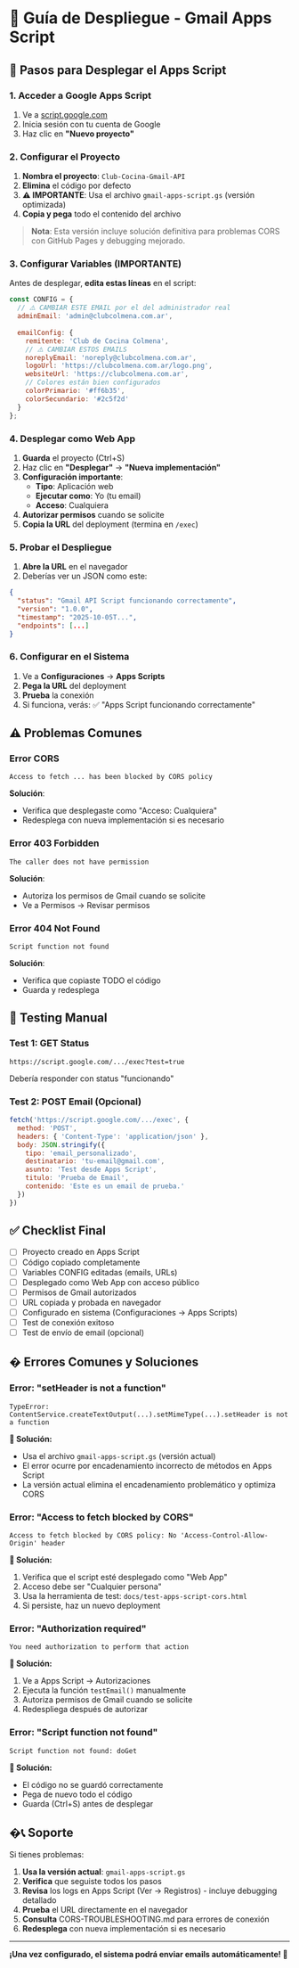 # 📧 Guía de Despliegue - Gmail Apps Script

## 🚀 **Pasos para Desplegar el Apps Script**

### **1. Acceder a Google Apps Script**
1. Ve a [script.google.com](https://script.google.com)
2. Inicia sesión con tu cuenta de Google
3. Haz clic en **"Nuevo proyecto"**

### **2. Configurar el Proyecto**
1. **Nombra el proyecto**: `Club-Cocina-Gmail-API`
2. **Elimina** el código por defecto
3. **⚠️ IMPORTANTE**: Usa el archivo `gmail-apps-script.gs` (versión optimizada)
4. **Copia y pega** todo el contenido del archivo

> **Nota**: Esta versión incluye solución definitiva para problemas CORS con GitHub Pages y debugging mejorado.

### **3. Configurar Variables (IMPORTANTE)**
Antes de desplegar, **edita estas líneas** en el script:

```javascript
const CONFIG = {
  // ⚠️ CAMBIAR ESTE EMAIL por el del administrador real
  adminEmail: 'admin@clubcolmena.com.ar',
  
  emailConfig: {
    remitente: 'Club de Cocina Colmena',
    // ⚠️ CAMBIAR ESTOS EMAILS
    noreplyEmail: 'noreply@clubcolmena.com.ar',
    logoUrl: 'https://clubcolmena.com.ar/logo.png',
    websiteUrl: 'https://clubcolmena.com.ar',
    // Colores están bien configurados
    colorPrimario: '#ff6b35',
    colorSecundario: '#2c5f2d'
  }
};
```

### **4. Desplegar como Web App**
1. **Guarda** el proyecto (Ctrl+S)
2. Haz clic en **"Desplegar"** → **"Nueva implementación"**
3. **Configuración importante**:
   - **Tipo**: Aplicación web
   - **Ejecutar como**: Yo (tu email)
   - **Acceso**: Cualquiera
4. **Autorizar permisos** cuando se solicite
5. **Copia la URL** del deployment (termina en `/exec`)

### **5. Probar el Despliegue**
1. **Abre la URL** en el navegador
2. Deberías ver un JSON como este:
```json
{
  "status": "Gmail API Script funcionando correctamente",
  "version": "1.0.0",
  "timestamp": "2025-10-05T...",
  "endpoints": [...]
}
```

### **6. Configurar en el Sistema**
1. Ve a **Configuraciones** → **Apps Scripts**
2. **Pega la URL** del deployment
3. **Prueba** la conexión
4. Si funciona, verás: ✅ "Apps Script funcionando correctamente"

## ⚠️ **Problemas Comunes**

### **Error CORS**
```
Access to fetch ... has been blocked by CORS policy
```
**Solución**: 
- Verifica que desplegaste como "Acceso: Cualquiera"
- Redesplega con nueva implementación si es necesario

### **Error 403 Forbidden**
```
The caller does not have permission
```
**Solución**:
- Autoriza los permisos de Gmail cuando se solicite
- Ve a Permisos → Revisar permisos

### **Error 404 Not Found**
```
Script function not found
```
**Solución**:
- Verifica que copiaste TODO el código
- Guarda y redesplega

## 🧪 **Testing Manual**

### **Test 1: GET Status**
```
https://script.google.com/.../exec?test=true
```
Debería responder con status "funcionando"

### **Test 2: POST Email (Opcional)**
```javascript
fetch('https://script.google.com/.../exec', {
  method: 'POST',
  headers: { 'Content-Type': 'application/json' },
  body: JSON.stringify({
    tipo: 'email_personalizado',
    destinatario: 'tu-email@gmail.com',
    asunto: 'Test desde Apps Script',
    titulo: 'Prueba de Email',
    contenido: 'Este es un email de prueba.'
  })
})
```

## ✅ **Checklist Final**

- [ ] Proyecto creado en Apps Script
- [ ] Código copiado completamente
- [ ] Variables CONFIG editadas (emails, URLs)
- [ ] Desplegado como Web App con acceso público
- [ ] Permisos de Gmail autorizados
- [ ] URL copiada y probada en navegador
- [ ] Configurado en sistema (Configuraciones → Apps Scripts)
- [ ] Test de conexión exitoso
- [ ] Test de envío de email (opcional)

## � **Errores Comunes y Soluciones**

### **Error: "setHeader is not a function"**
```
TypeError: ContentService.createTextOutput(...).setMimeType(...).setHeader is not a function
```

**🔧 Solución:**
- Usa el archivo `gmail-apps-script.gs` (versión actual)
- El error ocurre por encadenamiento incorrecto de métodos en Apps Script
- La versión actual elimina el encadenamiento problemático y optimiza CORS

### **Error: "Access to fetch blocked by CORS"**
```
Access to fetch blocked by CORS policy: No 'Access-Control-Allow-Origin' header
```

**🔧 Solución:**
1. Verifica que el script esté desplegado como "Web App"
2. Acceso debe ser "Cualquier persona"
3. Usa la herramienta de test: `docs/test-apps-script-cors.html`
4. Si persiste, haz un nuevo deployment

### **Error: "Authorization required"**
```
You need authorization to perform that action
```

**🔧 Solución:**
1. Ve a Apps Script → Autorizaciones
2. Ejecuta la función `testEmail()` manualmente
3. Autoriza permisos de Gmail cuando se solicite
4. Redespliega después de autorizar

### **Error: "Script function not found"**
```
Script function not found: doGet
```

**🔧 Solución:**
- El código no se guardó correctamente
- Pega de nuevo todo el código
- Guarda (Ctrl+S) antes de desplegar

## �📞 **Soporte**

Si tienes problemas:
1. **Usa la versión actual**: `gmail-apps-script.gs`
2. **Verifica** que seguiste todos los pasos
3. **Revisa** los logs en Apps Script (Ver → Registros) - incluye debugging detallado
4. **Prueba** el URL directamente en el navegador
5. **Consulta** CORS-TROUBLESHOOTING.md para errores de conexión
6. **Redesplega** con nueva implementación si es necesario

---

**¡Una vez configurado, el sistema podrá enviar emails automáticamente! 🎉**